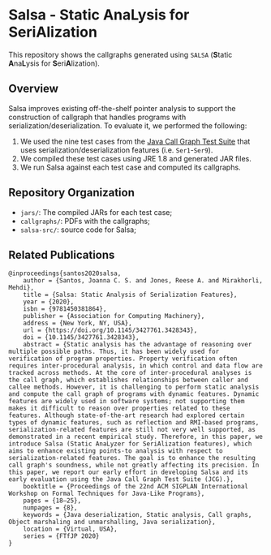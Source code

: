 # Salsa - Static AnaLysis for SeriAlization

This repository shows the callgraphs generated using `SALSA` (**S**tatic **A**na**L**ysis for **S**eri**A**lization).


## Overview
Salsa improves existing off-the-shelf pointer analysis to support the construction of callgraph that handles programs with serialization/deserialization.
To evaluate it, we performed the following:

1. We used the nine test cases from the [Java Call Graph Test Suite](https://bitbucket.org/delors/jcg/src/master/jcg_testcases/src/main/resources/Serialization.md) that uses serialization/deserialization features (i.e. `Ser1`-`Ser9`).
2. We compiled these test cases using JRE 1.8 and generated JAR files.
3. We run Salsa against each test case and computed its callgraphs.


## Repository Organization


* `jars/`: The compiled JARs for each test case;
* `callgraphs/`: PDFs with the callgraphs; 
* `salsa-src/`: source code for Salsa;



## Related Publications

```
@inproceedings{santos2020salsa,
    author = {Santos, Joanna C. S. and Jones, Reese A. and Mirakhorli, Mehdi},
    title = {Salsa: Static Analysis of Serialization Features},
    year = {2020},
    isbn = {9781450381864},
    publisher = {Association for Computing Machinery},
    address = {New York, NY, USA},
    url = {https://doi.org/10.1145/3427761.3428343},
    doi = {10.1145/3427761.3428343},
    abstract = {Static analysis has the advantage of reasoning over multiple possible paths. Thus, it has been widely used for verification of program properties. Property verification often requires inter-procedural analysis, in which control and data flow are tracked across methods. At the core of inter-procedural analyses is the call graph, which establishes relationships between caller and callee methods. However, it is challenging to perform static analysis and compute the call graph of programs with dynamic features. Dynamic features are widely used in software systems; not supporting them makes it difficult to reason over properties related to these features. Although state-of-the-art research had explored certain types of dynamic features, such as reflection and RMI-based programs, serialization-related features are still not very well supported, as demonstrated in a recent empirical study. Therefore, in this paper, we introduce Salsa (Static AnaLyzer for SeriAlization features), which aims to enhance existing points-to analysis with respect to serialization-related features. The goal is to enhance the resulting call graph's soundness, while not greatly affecting its precision. In this paper, we report our early effort in developing Salsa and its early evaluation using the Java Call Graph Test Suite (JCG).},
    booktitle = {Proceedings of the 22nd ACM SIGPLAN International Workshop on Formal Techniques for Java-Like Programs},
    pages = {18–25},
    numpages = {8},
    keywords = {Java deserialization, Static analysis, Call graphs, Object marshaling and unmarshalling, Java serialization},
    location = {Virtual, USA},
    series = {FTfJP 2020}
}
```
